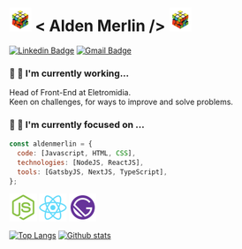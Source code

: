 # <img src="https://github.com/aldenfachetti/aldenfachetti/blob/master/rubik_cube_animation.gif" width="40px"/> < Alden Merlin /> <img src="https://github.com/aldenfachetti/aldenfachetti/blob/master/rubik_cube_animation.gif" width="40px"/>

[![Linkedin Badge](https://img.shields.io/badge/-LinkedIn-blue?style=flat-square&logo=Linkedin&logoColor=white&link=https://www.linkedin.com/in/alden-fachetti/)](https://www.linkedin.com/in/alden-fachetti)
[![Gmail Badge](https://img.shields.io/badge/-Gmail-c14438?style=flat-square&logo=Gmail&logoColor=white&link=mailto:aldenmerlin@gmail.com)](mailto:aldenmerlin@gmail.com)

### 🔭 🚀 I'm currently working...

Head of Front-End at Eletromidia.<br>
Keen on challenges, for ways to improve and solve problems.

### 🌱 🧙 I'm currently focused on ...

```javascript
const aldenmerlin = {
  code: [Javascript, HTML, CSS],
  technologies: [NodeJS, ReactJS],
  tools: [GatsbyJS, NextJS, TypeScript],
};
```

<img src="https://github.com/aldenfachetti/aldenfachetti/blob/master/nodejs.png" width="50"> <img src="https://github.com/aldenfachetti/aldenfachetti/blob/master/reactjs.png" width="50" > <img src="https://github.com/aldenfachetti/aldenfachetti/blob/master/gatsbyjs.png" width="50" >

[![Top Langs](https://github-readme-stats.vercel.app/api/top-langs/?username=aldenfachetti)](https://github.com/aldenfachetti/github-readme-stats)
[![Github stats](https://github-readme-stats.vercel.app/api?username=aldenfachetti&include_all_commits=true&count_private=true&hide=issues&show_icons=true&theme=react&title_color=61dafb&icon_color=61dafb&text_color=a599e9)](https://github.com/aldenfachetti)
